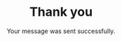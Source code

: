 ---
title: Thank you
subtitle: Your message was sent successfully.
description: Thank you for your message!
featured_image: /images/favicon.jpg
---